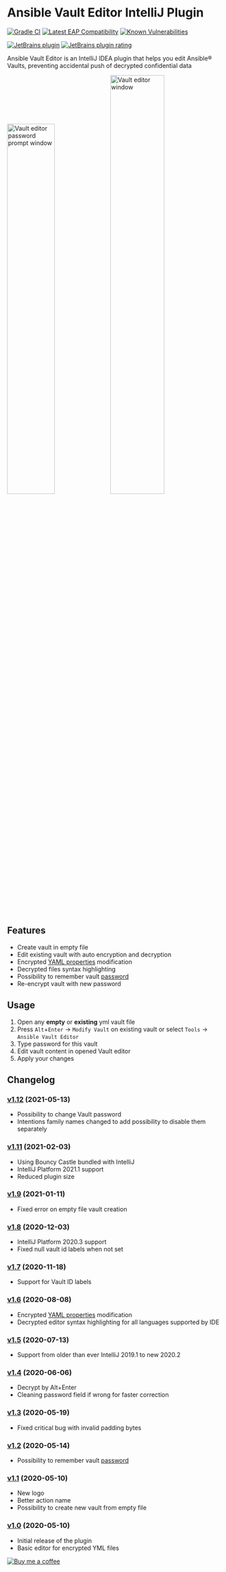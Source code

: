 # Ansible Vault Editor IntelliJ Plugin
[![Gradle CI](https://github.com/sadv1r/ansible-vault-editor-idea-plugin/workflows/Gradle%20CI/badge.svg?branch=master)](https://github.com/sadv1r/ansible-vault-editor-idea-plugin/actions?query=workflow%3A%22Gradle+CI%22)
[![Latest EAP Compatibility](https://github.com/sadv1r/ansible-vault-editor-idea-plugin/workflows/Latest%20EAP%20Compatibility/badge.svg?branch=master)](https://github.com/sadv1r/ansible-vault-editor-idea-plugin/actions?query=workflow%3A%22Latest+EAP+Compatibility%22)
[![Known Vulnerabilities](https://snyk.io/test/github/sadv1r/ansible-vault-editor-idea-plugin/badge.svg?targetFile=build.gradle)](https://snyk.io/test/github/sadv1r/ansible-vault-editor-idea-plugin?targetFile=build.gradle)

[![JetBrains plugin](https://img.shields.io/jetbrains/plugin/v/14278-ansible-vault-editor?label=version)](https://plugins.jetbrains.com/plugin/14278-ansible-vault-editor)
[![JetBrains plugin rating](https://img.shields.io/jetbrains/plugin/r/rating/14278-ansible-vault-editor)](https://plugins.jetbrains.com/plugin/14278-ansible-vault-editor/reviews)


Ansible Vault Editor is an IntelliJ IDEA plugin that helps you edit Ansible® Vaults, preventing accidental push of decrypted confidential data

<img src="https://img.sadv1r.ru/ansible-editor-idea-plugin-password-pompt.png" alt="Vault editor password prompt window" width="47%"/> <img src="https://img.sadv1r.ru/ansible-editor-idea-plugin-editor.png" alt="Vault editor window" width="50%"/>


Features
--------

* Create vault in empty file
* Edit existing vault with auto encryption and decryption
* Encrypted [YAML properties](https://docs.ansible.com/ansible/latest/user_guide/vault.html#encrypt-string-for-use-in-yaml) modification
* Decrypted files syntax highlighting
* Possibility to remember vault [password](https://www.jetbrains.com/help/idea/reference-ide-settings-password-safe.html)
* Re-encrypt vault with new password


Usage
-----

1. Open any **empty** or **existing** yml vault file
2. Press `Alt`+`Enter` -> `Modify Vault` on existing vault or select `Tools` -> `Ansible Vault Editor`
3. Type password for this vault
4. Edit vault content in opened Vault editor
5. Apply your changes


Changelog
---------

### [v1.12](https://github.com/sadv1r/ansible-vault-editor-idea-plugin/tree/v1.12) (2021-05-13)

* Possibility to change Vault password
* Intentions family names changed to add possibility to disable them separately

### [v1.11](https://github.com/sadv1r/ansible-vault-editor-idea-plugin/tree/v1.11) (2021-02-03)

* Using Bouncy Castle bundled with IntelliJ
* IntelliJ Platform 2021.1 support
* Reduced plugin size

### [v1.9](https://github.com/sadv1r/ansible-vault-editor-idea-plugin/tree/v1.9) (2021-01-11)

* Fixed error on empty file vault creation

### [v1.8](https://github.com/sadv1r/ansible-vault-editor-idea-plugin/tree/v1.8) (2020-12-03)

* IntelliJ Platform 2020.3 support
* Fixed null vault id labels when not set

### [v1.7](https://github.com/sadv1r/ansible-vault-editor-idea-plugin/tree/v1.7) (2020-11-18)

* Support for Vault ID labels

### [v1.6](https://github.com/sadv1r/ansible-vault-editor-idea-plugin/tree/v1.6) (2020-08-08)

* Encrypted [YAML properties](https://docs.ansible.com/ansible/latest/user_guide/vault.html#encrypt-string-for-use-in-yaml) modification
* Decrypted editor syntax highlighting for all languages supported by IDE

### [v1.5](https://github.com/sadv1r/ansible-vault-editor-idea-plugin/tree/v1.5) (2020-07-13)

* Support from older than ever IntelliJ 2019.1 to new 2020.2

### [v1.4](https://github.com/sadv1r/ansible-vault-editor-idea-plugin/tree/v1.4) (2020-06-06)

* Decrypt by Alt+Enter
* Cleaning password field if wrong for faster correction

### [v1.3](https://github.com/sadv1r/ansible-vault-editor-idea-plugin/tree/v1.3) (2020-05-19)

* Fixed critical bug with invalid padding bytes

### [v1.2](https://github.com/sadv1r/ansible-vault-editor-idea-plugin/tree/v1.2) (2020-05-14)

* Possibility to remember vault [password](https://www.jetbrains.com/help/idea/reference-ide-settings-password-safe.html)

### [v1.1](https://github.com/sadv1r/ansible-vault-editor-idea-plugin/tree/v1.1) (2020-05-10)

* New logo
* Better action name
* Possibility to create new vault from empty file

### [v1.0](https://github.com/sadv1r/ansible-vault-editor-idea-plugin/tree/v1.0) (2020-05-10)

* Initial release of the plugin
* Basic editor for encrypted YML files


[![Buy me a coffee](https://cdn.buymeacoffee.com/buttons/v2/default-green.png)](https://www.buymeacoffee.com/sadv1r)
